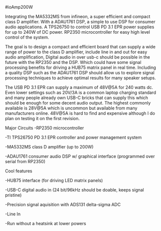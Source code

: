 #ioAmp200W

Integrating the MA5332MS from infineon, a super efficient and compact class D amplifier. With a ADAU1761 DSP, a simple to use DSP for consumer audio applications. A TPS26750 to control USB PD 3.1 EPR power supplies for up to 240W of DC power. RP2350 microcontroller for easy high level control of the system.

The goal is to design a compact and efficient board that can supply a wide range of power to the class D amplifier, include line in and out for easy audio amplification, Digital audio in over usb-c should be possible in the future with the RP2350 and the DSP. Which could have some signal processing benefits for driving a HUB75 matrix panel in real time. Including a quality DSP such as the ADAU1761 DSP should allow us to explore signal processing techniques to achieve optimal results for many speaker setups.

The USB PD 3.1 EPR can supply a maximum of 48V@5A for 240 watts dc. Even lower settings such as 20V/3A is a common laptop charging standard and many people already own USB-C bricks that can supply this which should be enough for some decent audio output. The highest commonly available is 28V@5A which is uncommon but available from many manufacturers online. 48V@5A is hard to find and expensive although I do plan on testing it on the first revision. 

Major Circuits
-RP2350 microcontroller

-TI TPS26750 PD 3.1 EPR controller and power management system

-MA5332MS class D amplifier (up to 200W)

-ADAU1761 consumer audio DSP w/ graphical interface (programmed over serial from RP2350)


Cool features

-HUB75 interface (for driving LED matrix panels)

-USB-C digital audio in (24 bit/96kHz should be doable, keeps signal pristine)

-Precision signal aquisition with ADS131 delta-sigma ADC

-Line In

-Run without a heatsink at lower powers
